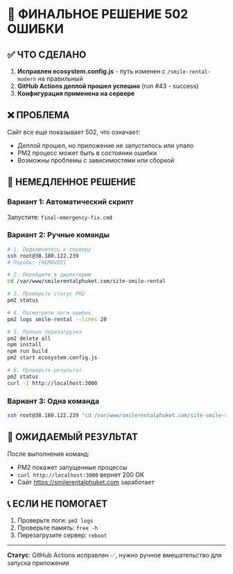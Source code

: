# 🚨 ФИНАЛЬНОЕ РЕШЕНИЕ 502 ОШИБКИ

## ✅ ЧТО СДЕЛАНО
1. **Исправлен ecosystem.config.js** - путь изменен с `/smile-rental-modern` на правильный
2. **GitHub Actions деплой прошел успешно** (run #43 - success)
3. **Конфигурация применена на сервере**

## ❌ ПРОБЛЕМА
Сайт все еще показывает 502, что означает:
- Деплой прошел, но приложение не запустилось или упало
- PM2 процесс может быть в состоянии ошибки
- Возможны проблемы с зависимостями или сборкой

## 🔧 НЕМЕДЛЕННОЕ РЕШЕНИЕ

### Вариант 1: Автоматический скрипт
Запустите: `final-emergency-fix.cmd`

### Вариант 2: Ручные команды
```bash
# 1. Подключитесь к серверу
ssh root@38.180.122.239
# Пароль: [REMOVED]

# 2. Перейдите в директорию
cd /var/www/smilerentalphuket.com/site-smile-rental

# 3. Проверьте статус PM2
pm2 status

# 4. Посмотрите логи ошибок
pm2 logs smile-rental --lines 20

# 5. Полная перезагрузка
pm2 delete all
npm install
npm run build
pm2 start ecosystem.config.js

# 6. Проверьте результат
pm2 status
curl -I http://localhost:3000
```

### Вариант 3: Одна команда
```bash
ssh root@38.180.122.239 "cd /var/www/smilerentalphuket.com/site-smile-rental && pm2 delete all && npm install && npm run build && pm2 start ecosystem.config.js && pm2 status && curl -I http://localhost:3000"
```

## 🎯 ОЖИДАЕМЫЙ РЕЗУЛЬТАТ
После выполнения команд:
- PM2 покажет запущенные процессы
- `curl http://localhost:3000` вернет 200 OK
- Сайт https://smilerentalphuket.com заработает

## 📞 ЕСЛИ НЕ ПОМОГАЕТ
1. Проверьте логи: `pm2 logs`
2. Проверьте память: `free -h`
3. Перезагрузите сервер: `reboot`

---
**Статус**: GitHub Actions исправлен ✅, нужно ручное вмешательство для запуска приложения
